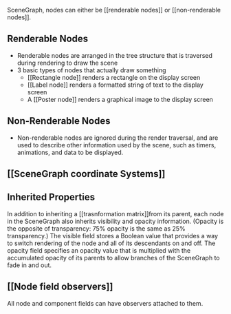 SceneGraph, nodes can either be [[renderable nodes]] or [[non-renderable nodes]].

## Renderable Nodes
-  Renderable nodes are arranged in the tree structure that is traversed during rendering to draw the scene
-  3 basic types of nodes that actually draw something
	- [[Rectangle node]] renders a rectangle on the display screen
	- [[Label node]] renders a formatted string of text to the display screen
	- A [[Poster node]] renders a graphical image to the display screen   

## Non-Renderable Nodes
- Non-renderable nodes are ignored during the render traversal, and are used to describe other information used by the scene, such as timers, animations, and data to be displayed.

## [[SceneGraph coordinate Systems]]

## Inherited Properties
In addition to inheriting a [[trasnformation matrix]]from its parent, each node in the SceneGraph also inherits visibility and opacity information. (Opacity is the opposite of transparency: 75% opacity is the same as 25% transparency.) The visible field stores a Boolean value that provides a way to switch rendering of the node and all of its descendants on and off. The opacity field specifies an opacity value that is multiplied with the accumulated opacity of its parents to allow branches of the SceneGraph to fade in and out.

## [[Node field observers]]
All node and component fields can have observers attached to them.